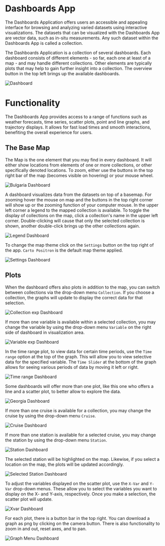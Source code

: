 Dashboards App
==============

The Dashboards Application offers users an accessible and appealing interface 
for browsing and analyzing varied datasets using interactive visualizations. 
The datasets that can be visualized with the Dashboards App are vector data, such as 
in-situ measurements.
Any such dataset within the Dashboards App is called a collection. 

The Dashboards Application is a collection of several dashboards.
Each dashboard consists of different elements - so far, each one at least of a map - 
and may handle different collections.
Other elements are typically plots that may help to gain further insight into a
collection.
The overview button in the top left brings up the available dashboards.

<!-- <img src="doors_dashboards/assets/_static/screenshot_dashboard_selection_pnl.png" 
alt="Dashboard" style="width:60em;display:block;margin-left:auto;
margin-right:auto"/> -->
![Dashboard](_static/screenshot_dashboard_selection_pnl.png)

Functionality
=============

The Dashboards App provides access to a range of functions such as weather forecasts, 
time series, scatter plots, point and line graphs, and trajectory displays. 
It allows for fast load times and smooth interactions, benefiting the overall experience 
for users.

The Base Map
------------

The Map is the one element that you may find in every dashboard.
It will either show locations from elements of one or more collections, 
or other specifically denoted locations.
To zoom, either use the buttons in the top right bar of the map (becomes visible on 
hovering) or your mouse wheel. 

<!-- <img src="doors_dashboards/assets/_static/screenshot_map_window_features.png" 
alt="Bulgaria Dashboard" style="width:60em;display:block;margin-left:auto;
margin-right:auto"/> -->
![Bulgaria Dashboard](_static/screenshot_map_window_features.png)

A dashboard visualizes data from the datasets on top of a basemap.
For zooming hover the mouse on map and the buttons in the top right corner will show 
up or the zooming function of your computer mouse.
In the upper left corner a legend to the mapped collection is available. 
To toggle the display of collections on the map, click a collection's name in the 
upper left corner.
Double-clicking will cause that only the selected collection is shown, another 
double-click brings up the other collections again.

<!-- <img src="doors_dashboards/assets/_static/screenshot_map_legend.png" 
alt="Legend Dashboard" style="width:60em;display:block;margin-left:auto;
margin-right:auto"/> -->
![Legend Dashboard](_static/screenshot_map_legend.png)

To change the map theme click on the `Settings` button on the top right of the app. 
`Carto Positron` is the default map theme applied.

<!-- <img src="doors_dashboards/assets/_static/screenshot_map_setting.png" 
alt="Settings Dashboard" style="width:60em;display:block;margin-left:auto;
margin-right:auto"/> -->
![Settings Dashboard](_static/screenshot_map_setting.png)

Plots
-----

When the dashboard offers also plots in addition to the map, you can switch between
collections via the drop-down menu `Collection`. 
If you choose a collection, the graphs will update to display the correct data for 
that selection. 

<!-- <img src="doors_dashboards/assets/_static/screenshot_collection_drp.png" 
alt="Collection exp Dashboard" style="width:60em;display:block;margin-left:auto;
margin-right:auto"/> -->
![Collection exp Dashboard](_static/screenshot_collection_drp.png)

If more than one variable is available within a selected collection, 
you may change the variable by using the drop-down menu `Variable` on the right side 
of dashboard in visualization area.

<!-- <img src="doors_dashboards/assets/_static/screenshot_variable_drp.png" 
alt="Variable exp Dashboard" style="width:60em;display:block;margin-left:auto;
margin-right:auto"/> -->
![Variable exp Dashboard](_static/screenshot_variable_drp.png)

In the time range plot, to view data for certain time periods, use the `Time range` 
option at the top of the graph. 
This will allow you to view selective data for the specified variable. 
The `Time Slider` at the bottom of the graph allows for seeing various periods of data 
by moving it left or right.

<!-- <img src="doors_dashboards/assets/_static/screenshot_time_range.png" 
alt="Time range Dashboard" style="width:60em;display:block;margin-left:auto;
margin-right:auto"/> -->
![Time range Dashboard](_static/screenshot_time_range.png)

Some dashboards will offer more than one plot, like this one who offers a line and a
scatter plot, to better allow to explore the data.

<!-- <img src="doors_dashboards/assets/_static/screenshot_georgia_dashboard.png" 
alt="Georgia Dashboard" style="width:60em;display:block;margin-left:auto;
margin-right:auto"/> -->
![Georgia Dashboard](_static/screenshot_georgia_dashboard.png)

If more than one cruise is available for a collection, 
you may change the cruise by using the drop-down menu `Cruise`.

<!-- <img src="doors_dashboards/assets/_static/screenshot_cruise_drp.png" 
alt="Cruise Dashboard" style="width:60em;display:block;margin-left:auto;
margin-right:auto"/> -->
![Cruise Dashboard](_static/screenshot_cruise_drp.png)

If more than one station is available for a selected cruise, 
you may change the station by using the drop-down menu `Station`. 

<!-- <img src="doors_dashboards/assets/_static/screenshot_station_drp.png" 
alt="Station Dashboard" style="width:60em;display:block;margin-left:auto;
margin-right:auto"/> -->
![Station Dashboard](_static/screenshot_station_drp.png)

The selected station will be highlighted on the map. 
Likewise, if you select a location on the map, the plots will be updated accordingly. 

<!-- <img src="doors_dashboards/assets/_static/screenshot_selected_station.png.png" 
alt="Selected Station Dashboard" style="width:60em;display:block;margin-left:auto;
margin-right:auto"/> -->
![Selected Station Dashboard](_static/screenshot_selected_station.png)

To adjust the variables displayed on the scatter plot, use the `X-Var` and `Y-Var` 
drop-down menus.
These allow you to select the variables you want to display on the X- and Y-axis, 
respectively. 
Once you make a selection, the scatter plot will update.

<!-- <img src="doors_dashboards/assets/_static/screenshot_xvar_drp.png" 
alt="Xvar Dashboard" style="width:60em;display:block;margin-left:auto;
margin-right:auto"/> -->
![Xvar Dashboard](_static/screenshot_xvar_drp.png)

For each plot, there is a button bar in the top right. 
You can download a graph as png by clicking on the camera button. 
There is also functionality to zoom in and out, reset axes, and to pan.

<!-- <img src="doors_dashboards/assets/_static/screenshot_graph_menu_highlight.png" 
alt="Graph Menu Dashboard" style="width:60em;display:block;margin-left:auto;
margin-right:auto"/> -->
![Graph Menu Dashboard](_static/screenshot_graph_menu_highlight.png)

